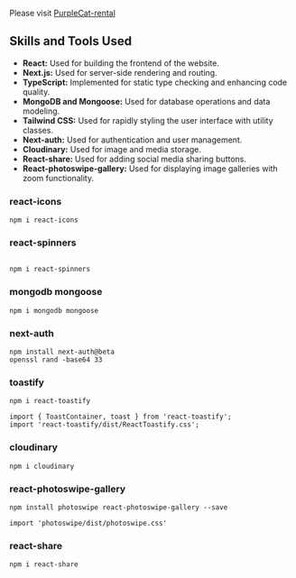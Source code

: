 Please visit [PurpleCat-rental](https://purplecat-next-rental.vercel.app/)

## Skills and Tools Used

- **React:** Used for building the frontend of the website.
- **Next.js:** Used for server-side rendering and routing.
- **TypeScript:** Implemented for static type checking and enhancing code quality.
- **MongoDB and Mongoose:** Used for database operations and data modeling.
- **Tailwind CSS:** Used for rapidly styling the user interface with utility classes.
- **Next-auth:** Used for authentication and user management.
- **Cloudinary:** Used for image and media storage.
- **React-share:** Used for adding social media sharing buttons.
- **React-photoswipe-gallery:** Used for displaying image galleries with zoom functionality.

### react-icons

```
npm i react-icons

```

### react-spinners

```

npm i react-spinners

```

### mongodb mongoose

```
npm i mongodb mongoose

```

### next-auth

```
npm install next-auth@beta
openssl rand -base64 33

```

### toastify

```
npm i react-toastify

import { ToastContainer, toast } from 'react-toastify';
import 'react-toastify/dist/ReactToastify.css';

```

### cloudinary

```
npm i cloudinary

```

### react-photoswipe-gallery

```
npm install photoswipe react-photoswipe-gallery --save

import 'photoswipe/dist/photoswipe.css'

```

### react-share

```
npm i react-share

```
